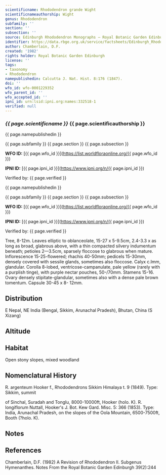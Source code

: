 ```yaml
---
scientificname: Rhododendron grande Wight
scientificnameauthorship: Wight
genus: Rhododendron
subfamily: ''
section: ''
subsection: ''
source: Edinburgh Rhododendron Monographs – Royal Botanic Garden Edinburgh
identifier: https://data.rbge.org.uk/service/factsheets/Edinburgh_Rhododendron_Monographs.xhtml
author: Chamberlain, D.F.
created: '1982'
rights holder: Royal Botanic Garden Edinburgh
license: ''
tags:
- taxonomy
- Rhododendron
namepublishedin: Calcutta J. Nat. Hist. 8:176 (1847).
doi: ''
wfo_id: wfo-0001229352
wfo_parent_id: ''
wfo_accepted_id: ''
ipni_id: urn:lsid:ipni.org:names:332518-1
verified: null
---
```

### _{{ page.scientificname }}_ {{ page.scientificauthorship }}
 {{ page.namepublishedin }}

{{ page.subfamily }} {{ page.section }} {{ page.subsection }}

**WFO ID:** [{{ page.wfo_id }}](https://list.worldfloraonline.org/{{ page.wfo_id }})

**IPNI ID:** [{{ page.ipni_id }}](https://www.ipni.org/n/{{ page.ipni_id }})

Verified by: {{ page.verified }}

 {{ page.namepublishedin }}

{{ page.subfamily }} {{ page.section }} {{ page.subsection }}

**WFO ID:** [{{ page.wfo_id }}](https://list.worldfloraonline.org/{{ page.wfo_id }})

**IPNI ID:** [{{ page.ipni_id }}](https://www.ipni.org/n/{{ page.ipni_id }})

Verified by: {{ page.verified }}



Tree, 8-12m. Leaves elliptic to oblanceolate, 15-27 x 5-9.5cm, 2.4-3.3 x as long as broad, glabrous above, with a thin compacted silvery indumentum beneath; petioles 2—3.5cm, sparsely floccose to glabrous when mature. Inflorescence 15-25-flowered; rhachis 40-50mm; pedicels 15-30mm, densely covered with sessile glands, sometimes also floccose. Calyx c.lmm, glandular. Corolla 8-lobed, ventricose-campanulate, pale yellow (rarely with a purplish tinge), with purple nectar pouches, 50-/70mm. Stamens 15-16. Ovary densely stipitate-glandular, sometimes also with a dense pale brown tomentum. Capsule 30-45 x 8- 12mm.

## Distribution
E Nepal, NE India (Bengal, Sikkim, Arunachal Pradesh), Bhutan, China (S Xizang)

## Altitude


## Habitat
Open stony slopes, mixed woodland

## Nomenclatural History
R. argenteum Hooker f., Rhododendrons Sikkim Himalaya t. 9 (1849). Type: Sikkim, summit

   of Sinchal, Suradah and Tonglu, 8000-10000ft, Hooker (holo. K). R. longiflorum Nuttall, Hooker's J. Bot. Kew Gard. Misc. 5: 366 (1853). Type: India, Arunachal Pradesh, on the slopes of the Oola Mountain, 6500-7500ft, Booth (?holo. K).
                       
## Notes


## References

Chamberlain, D.F. (1982) A Revision of Rhododendron II. Subgenus Hymenanthes. Notes From the Royal Botanic Garden Edinburgh 39(2):244
